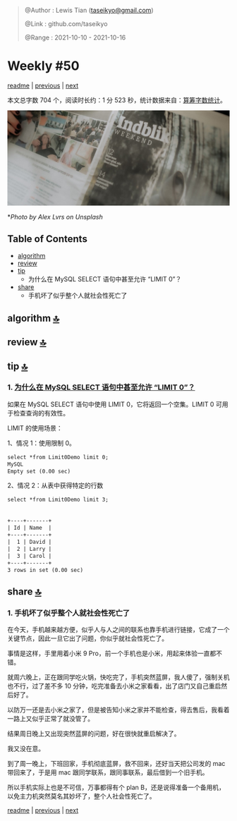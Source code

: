 > @Author  : Lewis Tian (taseikyo@gmail.com)
>
> @Link    : github.com/taseikyo
>
> @Range   : 2021-10-10 - 2021-10-16

# Weekly #50

[readme](../README.md) | [previous](202110W2.md) | [next](202110W4.md)

本文总字数 704 个，阅读时长约：1 分 523 秒，统计数据来自：[算筹字数统计](http://www.xiqei.com/tools?p=tj)。

![](../images/2021/10/alex-lvrs-_aDZ0Us31sQ-unsplash.jpg)

\**Photo by Alex Lvrs on Unsplash*

## Table of Contents

- [algorithm](#algorithm-)
- [review](#review-)
- [tip](#tip-)
    - 为什么在 MySQL SELECT 语句中甚至允许 “LIMIT 0”？
- [share](#share-)
    - 手机坏了似乎整个人就社会性死亡了

## algorithm [🔝](#weekly-50)

## review [🔝](#weekly-50)

## tip [🔝](#weekly-50)

### 1. [为什么在 MySQL SELECT 语句中甚至允许 “LIMIT 0”？](https://www.nhooo.com/note/qa0uqs.html)

如果在 MySQL SELECT 语句中使用 LIMIT 0，它将返回一个空集。LIMIT 0 可用于检查查询的有效性。

LIMIT 的使用场景：

1、情况 1：使用限制 0。

```MySQL
select *from Limit0Demo limit 0;
MySQL
Empty set (0.00 sec)
```

2、情况 2：从表中获得特定的行数

```MySQL
select *from Limit0Demo limit 3;


+----+-------+
| Id | Name  |
+----+-------+
|  1 | David |
|  2 | Larry |
|  3 | Carol |
+----+-------+
3 rows in set (0.00 sec)
```

## share [🔝](#weekly-50)

### 1. 手机坏了似乎整个人就社会性死亡了

在今天，手机越来越方便，似乎人与人之间的联系也靠手机进行链接，它成了一个关键节点，因此一旦它出了问题，你似乎就社会性死亡了。

事情是这样，手里用着小米 9 Pro，前一个手机也是小米，用起来体验一直都不错。

就周六晚上，正在跟同学吃火锅，快吃完了，手机突然蓝屏，我人傻了，强制关机也不行，过了差不多 10 分钟，吃完准备去小米之家看看，出了店门又自己重启然后好了。

以防万一还是去小米之家了，但是被告知小米之家并不能检查，得去售后，我看着一路上又似乎正常了就没管了。

结果周日晚上又出现突然蓝屏的问题，好在很快就重启解决了。

我又没在意。

到了周一晚上，下班回家，手机彻底蓝屏，救不回来，还好当天把公司发的 mac 带回来了，于是用 mac 跟同学联系，跟同事联系，最后借到一个旧手机。

所以手机实际上也是不可信，万事都得有个 plan B，还是说得准备一个备用机，以免主力机突然莫名其妙坏了，整个人社会性死亡了。

[readme](../README.md) | [previous](202110W2.md) | [next](202110W4.md)
